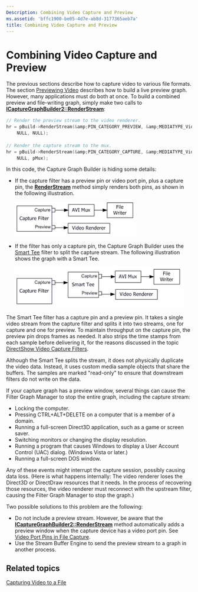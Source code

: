 ```yaml
---
Description: Combining Video Capture and Preview
ms.assetid: 'bffc1900-be05-4d7e-ab8d-3177365aeb7a'
title: Combining Video Capture and Preview
---
```


# Combining Video Capture and Preview

The previous sections describe how to capture video to various file formats. The section [Previewing Video](previewing-video.md) describes how to build a live preview graph. However, many applications must do both at once. To build a combined preview and file-writing graph, simply make two calls to [**ICaptureGraphBuilder2::RenderStream**](icapturegraphbuilder2-renderstream.md):


```C++
// Render the preview stream to the video renderer.
hr = pBuild->RenderStream(&amp;PIN_CATEGORY_PREVIEW, &amp;MEDIATYPE_Video, pCap, 
    NULL, NULL);

// Render the capture stream to the mux.
hr = pBuild->RenderStream(&amp;PIN_CATEGORY_CAPTURE, &amp;MEDIATYPE_Video, pCap, 
    NULL, pMux);
```



In this code, the Capture Graph Builder is hiding some details:

-   If the capture filter has a preview pin or video port pin, plus a capture pin, the [**RenderStream**](icapturegraphbuilder2-renderstream.md) method simply renders both pins, as shown in the following illustration.

    ![capture and preview graph](images/vidcap04.png)

-   If the filter has only a capture pin, the Capture Graph Builder uses the [Smart Tee](smart-tee-filter.md) filter to split the capture stream. The following illustration shows the graph with a Smart Tee.

    ![capture and preview graph with smart tee filter](images/vidcap05.png)

The Smart Tee filter has a capture pin and a preview pin. It takes a single video stream from the capture filter and splits it into two streams, one for capture and one for preview. To maintain throughput on the capture pin, the preview pin drops frames as needed. It also strips the time stamps from each sample before delivering it, for the reasons discussed in the topic [DirectShow Video Capture Filters](directshow-video-capture-filters.md).

Although the Smart Tee splits the stream, it does not physically duplicate the video data. Instead, it uses custom media sample objects that share the buffers. The samples are marked "read-only" to ensure that downstream filters do not write on the data.

If your capture graph has a preview window, several things can cause the Filter Graph Manager to stop the entire graph, including the capture stream:

-   Locking the computer.
-   Pressing CTRL+ALT+DELETE on a computer that is a member of a domain.
-   Running a full-screen Direct3D application, such as a game or screen saver.
-   Switching monitors or changing the display resolution.
-   Running a program that causes Windows to display a User Account Control (UAC) dialog. (Windows Vista or later.)
-   Running a full-screen DOS window.

Any of these events might interrupt the capture session, possibly causing data loss. (Here is what happens internally: The video renderer loses the Direct3D or DirectDraw resources that it needs. In the process of recovering those resources, the video renderer must reconnect with the upstream filter, causing the Filter Graph Manager to stop the graph.)

Two possible solutions to this problem are the following:

-   Do not include a preview stream. However, be aware that the [**ICaptureGraphBuilder2::RenderStream**](icapturegraphbuilder2-renderstream.md) method automatically adds a preview window when the capture device has a video port pin. See [Video Port Pins in File Capture](video-port-pins-in-file-capture.md).
-   Use the Stream Buffer Engine to send the preview stream to a graph in another process.

## Related topics

<dl> <dt>

[Capturing Video to a File](capturing-video-to-a-file.md)
</dt> </dl>

 

 




